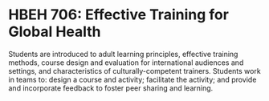 # HBEH 706: Effective Training for Global Health

Students are introduced to adult learning principles, effective training methods, course design and evaluation for international audiences and settings, and characteristics of culturally-competent trainers. Students work in teams to: design a course and activity; facilitate the activity; and provide and incorporate feedback to foster peer sharing and learning.